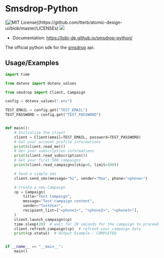 # Smsdrop-Python

[![MIT License](https://img.shields.io/apm/l/atomic-design-ui.svg?)](https://github.com/tterb/atomic-design-ui/blob/master/LICENSEs)
[![](https://img.shields.io/pypi/v/smsdrop-python.svg)](https://pypi.python.org/pypi/smsdrop-python)

* Documentation: https://tobi-de.github.io/smsdrop-python/

The official python sdk for the [smsdrop](https://smsdrop.net) api.

## Usage/Examples

```python
import time

from dotenv import dotenv_values

from smsdrop import Client, Campaign

config = dotenv_values(".env")

TEST_EMAIL = config.get("TEST_EMAIL")
TEST_PASSWORD = config.get("TEST_PASSWORD")


def main():
    # Initialize the client
    client = Client(email=TEST_EMAIL, password=TEST_PASSWORD)
    # Get your account profile informations
    print(client.read_me())
    # Get your subscription informations
    print(client.read_subscription())
    # Get your first 500 campaigns
    print(client.read_campaigns(skip=0, limit=500))

    # Send a simple sms
    client.send_sms(message="hi", sender="Max", phone="<phone>")

    # Create a new Campaign
    cp = Campaign(
        title="Test Campaign",
        message="Test campaign content",
        sender="TestUser",
        recipient_list=["<phone1>", "<phone2>", "<phone3>"],
    )
    client.launch_campaign(cp)
    time.sleep(20)  # wait for 20 seconds for the campaign to proceed
    client.refresh_campaign(cp)  # refresh your campaign data
    print(cp.status)  # Output Example : COMPLETED


if __name__ == "__main__":
    main()

```

  
